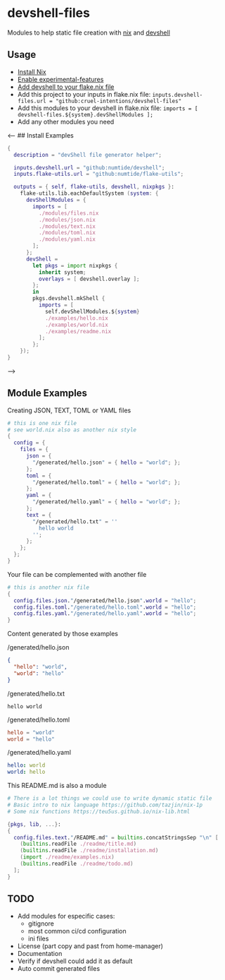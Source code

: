 # devshell-files

Modules to help static file creation with [nix](https://nixos.org/guides/how-nix-works.html) and [devshell](https://github.com/numtide/devshell)

## Usage

- [Install Nix](https://nixos.org/download.html#nix-quick-install)
- [Enable experimental-features](https://nixos.wiki/wiki/Flakes#Non-NixOS)
- [Add devshell to your flake.nix file](https://github.com/numtide/devshell/blob/master/template/flake.nix#L5)
- Add this project to your inputs in flake.nix file: `inputs.devshell-files.url = "github:cruel-intentions/devshell-files"`
- Add this modules to your devshell in flake.nix file: `imports = [ devshell-files.${system}.devShellModules ];`
- Add any other modules you need

<-- ## Install Examples

```nix
{
  description = "devShell file generator helper";

  inputs.devshell.url = "github:numtide/devshell";
  inputs.flake-utils.url = "github:numtide/flake-utils";

  outputs = { self, flake-utils, devshell, nixpkgs }:
    flake-utils.lib.eachDefaultSystem (system: {
      devShellModules = {
        imports = [
          ./modules/files.nix
          ./modules/json.nix
          ./modules/text.nix
          ./modules/toml.nix
          ./modules/yaml.nix
        ];
      };
      devShell =
        let pkgs = import nixpkgs {
          inherit system;
          overlays = [ devshell.overlay ];
        };
        in
        pkgs.devshell.mkShell {
          imports = [
            self.devShellModules.${system}
            ./examples/hello.nix
            ./examples/world.nix
            ./examples/readme.nix
          ];
        };
    });
}

```
-->

## Module Examples

Creating JSON, TEXT, TOML or YAML files

```nix
# this is one nix file
# see world.nix also as another nix style
{
  config = {
    files = {
      json = {
        "/generated/hello.json" = { hello = "world"; };
      };
      toml = {
        "/generated/hello.toml" = { hello = "world"; };
      };
      yaml = {
        "/generated/hello.yaml" = { hello = "world"; };
      };
      text = {
        "/generated/hello.txt" = ''
          hello world
        '';
      };
    };
  };
}

```

Your file can be complemented with another file

```nix
# this is another nix file
{
  config.files.json."/generated/hello.json".world = "hello";
  config.files.toml."/generated/hello.toml".world = "hello";
  config.files.yaml."/generated/hello.yaml".world = "hello";
}

```

Content generated by those examples

/generated/hello.json
```JSON
{
  "hello": "world",
  "world": "hello"
}

```

/generated/hello.txt
```text
hello world

```

/generated/hello.toml
```TOML
hello = "world"
world = "hello"

```

/generated/hello.yaml
```YAML
hello: world
world: hello

```

This README.md is also a module
```nix
# There is a lot things we could use to write dynamic static file
# Basic intro to nix language https://github.com/tazjin/nix-1p
# Some nix functions https://teu5us.github.io/nix-lib.html

{pkgs, lib, ...}:
{
  config.files.text."/README.md" = builtins.concatStringsSep "\n" [
    (builtins.readFile ./readme/title.md)
    (builtins.readFile ./readme/installation.md)
    (import ./readme/examples.nix)
    (builtins.readFile ./readme/todo.md)
  ];
}

```

## TODO

- Add modules for especific cases:
  - gitignore
  - most common ci/cd configuration
  - ini files
- License (part copy and past from home-manager)
- Documentation
- Verify if devshell could add it as default
- Auto commit generated files
